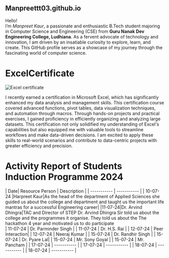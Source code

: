 ## Manpreettt03.github.io
Hello! <br>
I’m *Manpreet Kaur*, a passionate and enthusiastic B.Tech student majoring in Computer Science and Engineering (CSE) from **Guru Nanak Dev Engineering College, Ludhiana**. As a fervent advocate of technology and innovation, I am driven by an insatiable curiosity to explore, learn, and create. This GitHub profile serves as a showcase of my journey through the fascinating world of computer science.<br>

# ExcelCertificate

![Excel certificate ](https://github.com/user-attachments/assets/ba18f5e0-876e-4442-875a-b0fbc1cb849d)


I recently earned a certification in Microsoft Excel, which has significantly enhanced my data analysis and management skills. This certification course covered advanced functions, pivot tables, data visualization techniques, and automation through macros. Through hands-on projects and practical exercises, I gained proficiency in efficiently organizing and analyzing large datasets. This certification not only solidified my understanding of Excel's capabilities but also equipped me with valuable tools to streamline workflows and make data-driven decisions. I am excited to apply these skills to real-world scenarios and contribute to data-centric projects with greater efficiency and precision.


# Activity Report of Students Induction Programme 2024

| Date| Resource Person | Description |
| ----------- | ----------- |
| 10-07-24 |Harpreet Kaur|As the head of the department of Applied Sciences she guided us about the college and department and taught us the important life mantras for a successful Engineering career|
|11-07-24|Dr. Arvind Dhingra|TAC and Director of STEP Dr. Arvind Dhingra Sir told us about the college and the programmes it organise. They told us about the The hackathon 4 year and motivated us to do participate  
| 11-07-24 | Dr. Parminder Singh |
| 11-07-24 | Dr. H.S. Rai  |
| 12-07-24 | Peer Interaction|
| 12-07-24 | Neeraj Kumar |
| 15-07-24 | Dr. Randhir Singh |
| 15-07-24 | Dr. Pyare Lal|
| 15-07-24 | Mr. Sony Goyal |
| 15-07-24 | Mr. Pancham |
| 17-07-24 | ----------- |
| 17-07-24 | ----------- |
| 18-07-24 | ----------- |
| 18-07-24 | ----------- |
